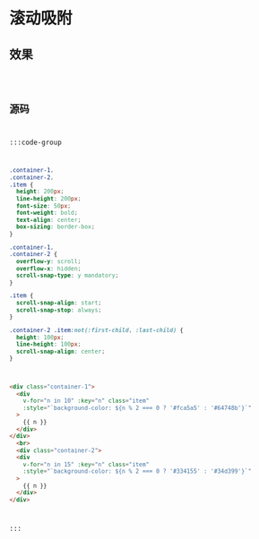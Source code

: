 <script setup>
import Code from '../code/滚动吸附.vue'
</script>

# 滚动吸附

## 效果

<Code />

## 源码

:::code-group
```css [style]
.container-1,
.container-2,
.item {
  height: 200px;
  line-height: 200px;
  font-size: 50px;
  font-weight: bold;
  text-align: center;
  box-sizing: border-box;
}

.container-1,
.container-2 {
  overflow-y: scroll;
  overflow-x: hidden;
  scroll-snap-type: y mandatory;
}

.item {
  scroll-snap-align: start;
  scroll-snap-stop: always;
}

.container-2 .item:not(:first-child, :last-child) {
  height: 100px;
  line-height: 100px;
  scroll-snap-align: center;
}
```

```html [template]
<div class="container-1">
  <div
    v-for="n in 10" :key="n" class="item"
    :style="`background-color: ${n % 2 === 0 ? '#fca5a5' : '#64748b'}`"
  >
    {{ n }}
  </div>
</div>
  <br>
  <div class="container-2">
  <div
    v-for="n in 15" :key="n" class="item"
    :style="`background-color: ${n % 2 === 0 ? '#334155' : '#34d399'}`"
  >
    {{ n }}
  </div>
</div>
```
:::